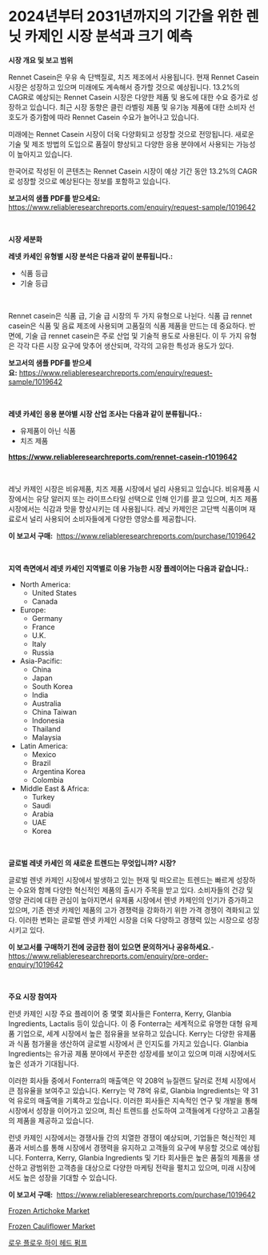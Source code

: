 <p><h1>2024년부터 2031년까지의 기간을 위한 렌닛 카제인 시장 분석과 크기 예측</h1></p><p><strong>시장 개요 및 보고 범위</strong></p>
<p><p>Rennet Casein은 우유 속 단백질로, 치즈 제조에서 사용됩니다. 현재 Rennet Casein 시장은 성장하고 있으며 미래에도 계속해서 증가할 것으로 예상됩니다. 13.2%의 CAGR로 예상되는 Rennet Casein 시장은 다양한 제품 및 용도에 대한 수요 증가로 성장하고 있습니다. 최근 시장 동향은 클린 라벨링 제품 및 유기농 제품에 대한 소비자 선호도가 증가함에 따라 Rennet Casein 수요가 늘어나고 있습니다. </p><p>미래에는 Rennet Casein 시장이 더욱 다양화되고 성장할 것으로 전망됩니다. 새로운 기술 및 제조 방법의 도입으로 품질이 향상되고 다양한 응용 분야에서 사용되는 가능성이 높아지고 있습니다.</p><p>한국어로 작성된 이 콘텐츠는 Rennet Casein 시장이 예상 기간 동안 13.2%의 CAGR로 성장할 것으로 예상된다는 정보를 포함하고 있습니다.</p></p>
<p><strong>보고서의 샘플 PDF를 받으세요:</strong> <a href="https://www.reliableresearchreports.com/enquiry/request-sample/1019642">https://www.reliableresearchreports.com/enquiry/request-sample/1019642</a></p>
<p>&nbsp;</p>
<p><strong>시장 세분화</strong></p>
<p><strong>레넷 카세인 유형별 시장 분석은 다음과 같이 분류됩니다.:</strong></p>
<p><ul><li>식품 등급</li><li>기술 등급</li></ul></p>
<p>&nbsp;</p>
<p><p>Rennet casein은 식품 급, 기술 급 시장의 두 가지 유형으로 나뉜다. 식품 급 rennet casein은 식품 및 음료 제조에 사용되며 고품질의 식품 제품을 만드는 데 중요하다. 반면에, 기술 급 rennet casein은 주로 산업 및 기술적 용도로 사용된다. 이 두 가지 유형은 각각 다른 시장 요구에 맞추어 생산되며, 각각의 고유한 특성과 용도가 있다.</p></p>
<p><strong>보고서의 샘플 PDF를 받으세요:</strong>&nbsp;<a href="https://www.reliableresearchreports.com/enquiry/request-sample/1019642">https://www.reliableresearchreports.com/enquiry/request-sample/1019642</a></p>
<p>&nbsp;</p>
<p><strong> 레넷 카세인 응용 분야별 시장 산업 조사는 다음과 같이 분류됩니다.:</strong></p>
<p><ul><li>유제품이 아닌 식품</li><li>치즈 제품</li></ul></p>
<p><strong><a href="https://www.reliableresearchreports.com/rennet-casein-r1019642">https://www.reliableresearchreports.com/rennet-casein-r1019642</a></strong></p>
<p>&nbsp;</p>
<p><p>레닛 카제인 시장은 비유제품, 치즈 제품 시장에서 널리 사용되고 있습니다. 비유제품 시장에서는 유당 알러지 또는 라이프스타일 선택으로 인해 인기를 끌고 있으며, 치즈 제품 시장에서는 식감과 맛을 향상시키는 데 사용됩니다. 레닛 카제인은 고단백 식품이며 재료로서 널리 사용되어 소비자들에게 다양한 영양소를 제공합니다.</p></p>
<p><strong>이 보고서 구매:</strong>&nbsp; <a href="https://www.reliableresearchreports.com/purchase/1019642">https://www.reliableresearchreports.com/purchase/1019642</a></p>
<p>&nbsp;</p>
<p><strong>지역 측면에서 레넷 카세인 지역별로 이용 가능한 시장 플레이어는 다음과 같습니다.:</strong></p>
<p><ul>
    <li>
        North America:
        <ul>
            <li>United States</li>
            <li>Canada</li>
        </ul>
    </li>
    <li>
        Europe:
        <ul>
            <li>Germany</li>
            <li>France</li>
            <li>U.K.</li>
            <li>Italy</li>
            <li>Russia</li>
        </ul>
    </li>
    <li>
        Asia-Pacific:
        <ul>
            <li>China</li>
            <li>Japan</li>
            <li>South Korea</li>
            <li>India</li>
            <li>Australia</li>
            <li>China Taiwan</li>
            <li>Indonesia</li>
            <li>Thailand</li>
            <li>Malaysia</li>
        </ul>
    </li>
    <li>
        Latin America:
        <ul>
            <li>Mexico</li>
            <li>Brazil</li>
            <li>Argentina Korea</li>
            <li>Colombia</li>
        </ul>
    </li>
    <li>
        Middle East & Africa:
        <ul>
            <li>Turkey</li>
            <li>Saudi</li>
            <li>Arabia</li>
            <li>UAE</li>
            <li>Korea</li>
        </ul>
    </li>
    </ul></p>
<p>&nbsp;</p>
<p><strong>글로벌 레넷 카세인 의 새로운 트렌드는 무엇입니까? 시장?</strong></p>
<p><p>글로벌 렌넷 카제인 시장에서 발생하고 있는 현재 및 떠오르는 트렌드는 빠르게 성장하는 수요와 함께 다양한 혁신적인 제품의 출시가 주목을 받고 있다. 소비자들의 건강 및 영양 관리에 대한 관심이 높아지면서 유제품 시장에서 렌넷 카제인의 인기가 증가하고 있으며, 기존 렌넷 카제인 제품의 고가 경쟁력을 강화하기 위한 가격 경쟁이 격화되고 있다. 이러한 변화는 글로벌 렌넷 카제인 시장을 더욱 다양하고 경쟁력 있는 시장으로 성장시키고 있다.</p></p>
<p><strong>이 보고서를 구매하기 전에 궁금한 점이 있으면 문의하거나 공유하세요.</strong>- <a href="https://www.reliableresearchreports.com/enquiry/pre-order-enquiry/1019642">https://www.reliableresearchreports.com/enquiry/pre-order-enquiry/1019642</a></p>
<p>&nbsp;</p>
<p><strong>주요 시장 참여자</strong></p>
<p><p>런넷 카제인 시장 주요 플레이어 중 몇몇 회사들은 Fonterra, Kerry, Glanbia Ingredients, Lactalis 등이 있습니다. 이 중 Fonterra는 세계적으로 유명한 대형 유제품 기업으로, 세계 시장에서 높은 점유율을 보유하고 있습니다. Kerry는 다양한 유제품과 식품 첨가물을 생산하여 글로벌 시장에서 큰 인지도를 가지고 있습니다. Glanbia Ingredients는 유가공 제품 분야에서 꾸준한 성장세를 보이고 있으며 미래 시장에서도 높은 성과가 기대됩니다.</p><p>이러한 회사들 중에서 Fonterra의 매출액은 약 208억 뉴질랜드 달러로 전체 시장에서 큰 점유율을 보여주고 있습니다. Kerry는 약 78억 유로, Glanbia Ingredients는 약 31억 유로의 매출액을 기록하고 있습니다. 이러한 회사들은 지속적인 연구 및 개발을 통해 시장에서 성장을 이어가고 있으며, 최신 트렌드를 선도하여 고객들에게 다양하고 고품질의 제품을 제공하고 있습니다.</p><p>런넷 카제인 시장에서는 경쟁사들 간의 치열한 경쟁이 예상되며, 기업들은 혁신적인 제품과 서비스를 통해 시장에서 경쟁력을 유지하고 고객들의 요구에 부응할 것으로 예상됩니다. Fonterra, Kerry, Glanbia Ingredients 및 기타 회사들은 높은 품질의 제품을 생산하고 광범위한 고객층을 대상으로 다양한 마케팅 전략을 펼치고 있으며, 미래 시장에서도 높은 성장을 기대할 수 있습니다.</p></p>
<p><strong>이 보고서 구매:</strong>&nbsp;&nbsp;<a href="https://www.reliableresearchreports.com/purchase/1019642">https://www.reliableresearchreports.com/purchase/1019642</a></p>
<p><p><a href="https://github.com/Krish2023na/Market-Research-Report-List-3/blob/main/frozen-artichoke-market.md">Frozen Artichoke Market</a></p><p><a href="https://github.com/RickHolmes3/Market-Research-Report-List-4/blob/main/frozen-cauliflower-market.md">Frozen Cauliflower Market</a></p><p><a href="https://github.com/trmesnao7959541/Market-Research-Report-List-1/blob/main/448413817139.md">로우 플로우 하이 헤드 펌프</a></p></p>